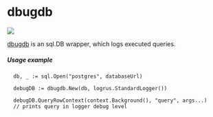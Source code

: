 # dbugdb

[![](https://godoc.org/github.com/nathany/looper?status.svg)](https://godoc.org/github.com/ges-sh/dbug/dbugdb)

[dbugdb](https://godoc.org/github.com/ges-sh/dbug/dbugdb) is an sql.DB wrapper, which logs executed queries.

##### Usage example
```
  db, _ := sql.Open("postgres", databaseUrl)

  debugDB := dbugdb.New(db, logrus.StandardLogger())

  debugDB.QueryRowContext(context.Background(), "query", args...) 
  // prints query in logger debug level
```